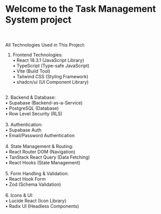 # Welcome to the Task Management System project
<br><br>
All Technologies Used in This Project:

1.	Frontend Technologies:<br>
•	React 18.3.1 (JavaScript Library) <br>
•	TypeScript (Type-safe JavaScript)<br>
•	Vite (Build Tool)<br>
•	Tailwind CSS (Styling Framework)<br>
•	shadcn/ui (UI Component Library)<br>
<br>
2.	Backend & Database:<br>
•	Supabase (Backend-as-a-Service)<br>
•	PostgreSQL (Database)<br>
•	Row Level Security (RLS)<br>
<br>
3.	Authentication:<br>
•	Supabase Auth<br>
•	Email/Password Authentication<br>
<br>
4.	State Management & Routing:<br>
•	React Router DOM (Navigation)<br>
•	TanStack React Query (Data Fetching)<br>
•	React Hooks (State Management)<br>
<br>
5.	Form Handling & Validation:<br>
•	React Hook Form<br>
•	Zod (Schema Validation)<br>
<br>
6.	Icons & UI:<br>
•	Lucide React (Icon Library)<br>
•	Radix UI (Headless Components)<br>



